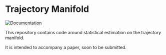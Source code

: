 # Trajectory Manifold

[![Documentation](https://img.shields.io/badge/Documentation-Main-darkgreen)](https://www.helmuthnaumer.com/trajectory_manifold/)

This repository contains code around statistical estimation on the trajectory manifold.

It is intended to accompany a paper, soon to be submitted. 

